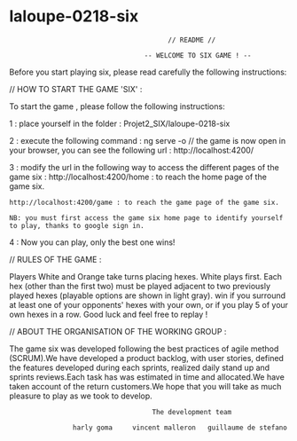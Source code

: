 # laloupe-0218-six
                                            // README //

                                      -- WELCOME TO SIX GAME ! --

Before you start playing six, please read carefully the following instructions:

// HOW TO START THE GAME 'SIX' : 

To start the game , please follow the following instructions:

1 : place yourself in the folder : Projet2_SIX/laloupe-0218-six

2 : execute the following command : ng serve -o
// the game is now open in your browser, you can see the following url : http://localhost:4200/

3 : modify the url in the following way to access the different pages of the game six : 
    http://localhost:4200/home : to reach the home page of the game six.

    http://localhost:4200/game : to reach the game page of the game six.

    NB: you must first access the game six home page to identify yourself to play, thanks to google sign in.

4 : Now you can play, only the best one wins!




 // RULES OF THE GAME : 

 Players White and Orange take turns placing hexes. White plays first.
Each hex (other than the first two) must be played adjacent to two previously played hexes (playable options are
shown in light gray).
win if you surround at least one of your opponents' hexes with your own, or if you play 5 of your own hexes in a
row.            Good luck and feel free to replay !


 // ABOUT THE ORGANISATION OF THE WORKING GROUP : 

 The game six was developed following the best practices of agile method (SCRUM).We have developed a product backlog, with user stories, defined the features developed during each sprints, realized daily stand up and sprints reviews.Each task has was estimated in time and allocated.We have taken account of the return customers.We hope that you will take as much pleasure to play as we took to develop.
                            
                                        The development team

                    harly goma     vincent malleron   guillaume de stefano